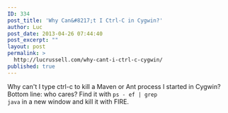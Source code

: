```yaml
---
ID: 334
post_title: 'Why Can&#8217;t I Ctrl-C in Cygwin?'
author: Luc
post_date: 2013-04-26 07:44:40
post_excerpt: ""
layout: post
permalink: >
  http://lucrussell.com/why-cant-i-ctrl-c-cygwin/
published: true
---
```

Why can't I type ctrl-c to kill a Maven or Ant process I started in Cygwin?
Bottom line: who cares? Find it with <code>ps - ef | grep java</code> in a new window and kill it with FIRE.
